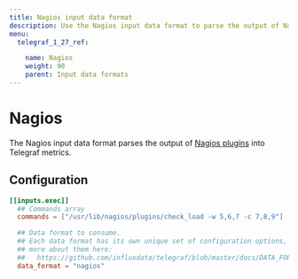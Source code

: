 ```yaml
---
title: Nagios input data format
description: Use the Nagios input data format to parse the output of Nagios plugins into Telegraf metrics.
menu:
  telegraf_1_27_ref:

    name: Nagios
    weight: 90
    parent: Input data formats
---
```


# Nagios

The Nagios input data format parses the output of
[Nagios plugins](https://www.nagios.org/downloads/nagios-plugins/) into
Telegraf metrics.

## Configuration

```toml
[[inputs.exec]]
  ## Commands array
  commands = ["/usr/lib/nagios/plugins/check_load -w 5,6,7 -c 7,8,9"]

  ## Data format to consume.
  ## Each data format has its own unique set of configuration options, read
  ## more about them here:
  ##   https://github.com/influxdata/telegraf/blob/master/docs/DATA_FORMATS_INPUT.md
  data_format = "nagios"
```
